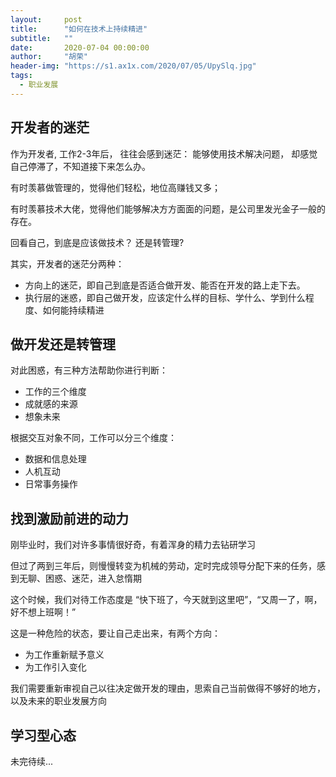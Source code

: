 ```yaml
---
layout:     post
title:      "如何在技术上持续精进"
subtitle:   ""
date:       2020-07-04 00:00:00
author:     "胡荣"
header-img: "https://s1.ax1x.com/2020/07/05/UpySlq.jpg"
tags:
  - 职业发展
---
```


## 开发者的迷茫

作为开发者, 工作2-3年后， 往往会感到迷茫： 能够使用技术解决问题， 却感觉自己停滞了，不知道接下来怎么办。

有时羡慕做管理的，觉得他们轻松，地位高赚钱又多；

有时羡慕技术大佬，觉得他们能够解决方方面面的问题，是公司里发光金子一般的存在。

回看自己，到底是应该做技术？ 还是转管理?

其实，开发者的迷茫分两种：

- 方向上的迷茫，即自己到底是否适合做开发、能否在开发的路上走下去。
- 执行层的迷惑，即自己做开发，应该定什么样的目标、学什么、学到什么程度、如何能持续精进

## 做开发还是转管理

对此困惑，有三种方法帮助你进行判断：

- 工作的三个维度
- 成就感的来源
- 想象未来

根据交互对象不同，工作可以分三个维度：
- 数据和信息处理
- 人机互动
- 日常事务操作


## 找到激励前进的动力

刚毕业时，我们对许多事情很好奇，有着浑身的精力去钻研学习

但过了两到三年后，则慢慢转变为机械的劳动，定时完成领导分配下来的任务，感到无聊、困惑、迷茫，进入怠惰期

这个时候，我们对待工作态度是 “快下班了，今天就到这里吧”，“又周一了，啊，好不想上班啊！”

这是一种危险的状态，要让自己走出来，有两个方向：
- 为工作重新赋予意义
- 为工作引入变化

我们需要重新审视自己以往决定做开发的理由，思索自己当前做得不够好的地方，以及未来的职业发展方向

## 学习型心态

未完待续...